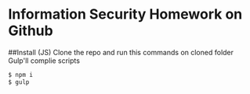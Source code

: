 # Information Security Homework on Github
##Install (JS)
Clone the repo and run this commands on cloned folder
Gulp'll complie scripts 
```bash
$ npm i
$ gulp
```
